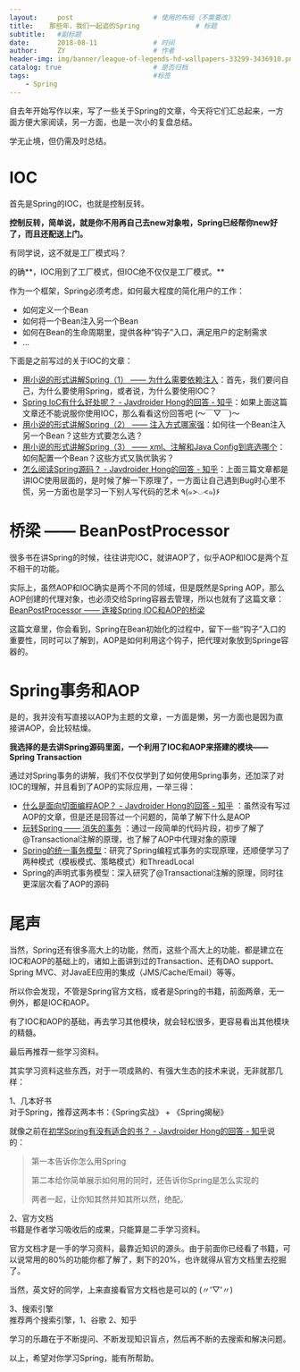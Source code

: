 ```yaml
---
layout:     post                    # 使用的布局（不需要改）
title:    那些年，我们一起追的Spring              # 标题 
subtitle:   #副标题
date:       2018-08-11              # 时间
author:     ZY                      # 作者
header-img: img/banner/league-of-legends-hd-wallpapers-33299-3436910.png    #这篇文章标题背景图片
catalog: true                       # 是否归档
tags:                               #标签
    - Spring
---
```

自去年开始写作以来，写了一些关于Spring的文章，今天将它们汇总起来，一方面方便大家阅读，另一方面，也是一次小的复盘总结。  

学无止境，但仍需及时总结。  

# IOC

首先是Spring的IOC，也就是控制反转。  

**控制反转，简单说，就是你不用再自己去new对象啦，Spring已经帮你new好了，而且还配送上门。**  

有同学说，这不就是工厂模式吗？  

的确**，IOC用到了工厂模式，但IOC绝不仅仅是工厂模式。**  

作为一个框架，Spring必须考虑，如何最大程度的简化用户的工作：  

- 如何定义一个Bean
- 如何将一个Bean注入另一个Bean
- 如何在Bean的生命周期里，提供各种“钩子”入口，满足用户的定制需求
- ...

下面是之前写过的关于IOC的文章：  

- [用小说的形式讲解Spring（1） —— 为什么需要依赖注入](https://zhuanlan.zhihu.com/p/29426019)：首先，我们要问自己，为什么要使用Spring，或者说，为什么要使用IOC？
- [Spring IoC有什么好处呢？ - Javdroider Hong的回答 - 知乎](https://www.zhihu.com/question/23277575/answer/344669680)：如果上面这篇文章还不能说服你使用IOC，那么看看这份回答吧 (～￣▽￣)～ 
- [用小说的形式讲解Spring（2） —— 注入方式哪家强](https://zhuanlan.zhihu.com/p/29629813)：如何往一个Bean注入另一个Bean？这些方式要怎么选？
- [用小说的形式讲解Spring（3） —— xml、注解和Java Config到底选哪个](https://zhuanlan.zhihu.com/p/29938139)：如何配置一个Bean？这些方式又孰优孰劣？
- [怎么阅读Spring源码？ - Javdroider Hong的回答 - 知乎](https://www.zhihu.com/question/21346206/answer/359268420)：上面三篇文章都是讲IOC使用层面的，是时候了解一下原理了，一方面让自己遇到Bug时心里不慌，另一方面也是学习一下别人写代码的艺术 ٩(๑>◡<๑)۶ 

# 桥梁 —— BeanPostProcessor  
很多书在讲Spring的时候，往往讲完IOC，就讲AOP了，似乎AOP和IOC是两个互不相干的功能。  

实际上，虽然AOP和IOC确实是两个不同的领域，但是既然是Spring AOP，那么AOP创建的代理对象，也必须交给Spring容器去管理，所以也就有了这篇文章：[BeanPostProcessor —— 连接Spring IOC和AOP的桥梁](https://zhuanlan.zhihu.com/p/38208324)

这篇文章里，你会看到，Spring在Bean初始化的过程中，留下一些“钩子”入口的重要性，同时可以了解到，AOP是如何利用这个钩子，把代理对象放到Springe容器的。  

# Spring事务和AOP  
是的，我并没有写直接以AOP为主题的文章，一方面是懒，另一方面也是因为直接讲AOP，会比较枯燥。  

**我选择的是去讲Spring源码里面，一个利用了IOC和AOP来搭建的模块——Spring Transaction**  

通过对Spring事务的讲解，我们不仅仅学到了如何使用Spring事务，还加深了对IOC的理解，并且看到了AOP的实际应用，一举三得：

- [什么是面向切面编程AOP？ - Javdroider Hong的回答 - 知乎](https://www.zhihu.com/question/24863332/answer/350410712) ：虽然没有写过AOP的文章，但是还是回答过一个问题的，简单了解下什么是AOP
- [玩转Spring —— 消失的事务](https://zhuanlan.zhihu.com/p/38208248) ：通过一段简单的代码片段，初步了解了@Transactional注解的原理，也了解了AOP中代理对象的原理
- [Spring的统一事务模型](https://zhuanlan.zhihu.com/p/38772486)：研究了Spring编程式事务的实现原理，还顺便学习了两种模式（模板模式、策略模式）和ThreadLocal
- Spring的声明式事务模型：深入研究了@Transactional注解的原理，同时往更深层次看了AOP的源码

# 尾声

当然，Spring还有很多高大上的功能，然而，这些个高大上的功能，都是建立在IOC和AOP的基础上的，诸如上面讲到过的Transaction、还有DAO support、Spring MVC、对JavaEE应用的集成（JMS/Cache/Email）等等。  

所以你会发现，不管是Spring官方文档，或者是Spring的书籍，前面两章，无一例外，都是IOC和AOP。  

有了IOC和AOP的基础，再去学习其他模块，就会轻松很多，更容易看出其他模块的精髓。  

最后再推荐一些学习资料。  

其实学习资料这些东西，对于一项成熟的、有强大生态的技术来说，无非就那几样：   

1、几本好书  
对于Spring，推荐这两本书：《Spring实战》 + 《Spring揭秘》  

就像之前在[初学Spring有没有适合的书？ - Javdroider Hong的回答 - 知乎](https://www.zhihu.com/question/22021742/answer/376453942)说的：  

> 第一本告诉你怎么用Spring
>
> 第二本给你简单展示如何用的同时，还告诉你Spring是怎么实现的
>
> 两者一起，让你知其然并知其所以然，绝配。

2、官方文档  
书籍是作者学习吸收后的成果，只能算是二手学习资料。  

官方文档才是一手的学习资料，最靠近知识的源头。由于前面你已经看了书籍，可以说常用的80%的功能你都了解了，剩下的20%，也许就得从官方文档里去挖掘了。  

当然，英文好的同学，上来直接看官方文档也是可以的 (〃'▽'〃)

3、搜索引擎  
推荐两个搜索引擎，1、谷歌   2、知乎  

学习的乐趣在于不断提问、不断发现知识盲点，然后再不断的去搜索和解决问题。  

以上，希望对你学习Spring，能有所帮助。  








